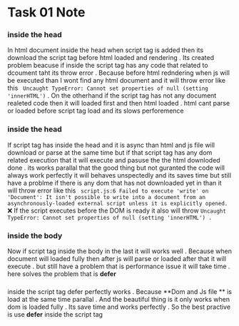 # Task 01 Note

### <script src="script.js"></script> inside the head

In html document inside the head when script tag is added then its download the script tag before html loaded and rendering . Its created problem beacuse if inside the script tag has any code that related to dcoument taht its throw error . Because before html redndering when js will be executed than I wont find any html document and it will throw error like this ` Uncaught TypeError: Cannot set properties of null (setting 'innerHTML')` .
On the otherhand if the script tag has not any document realeted code then it will loaded first and then html loaded . html cant parse or loaded before script tag load and its slows perforemence

### <script async src="script.js"></script> inside the head

If script tag has inside the head and it is async than html and js file will download or parse at the same time but if that script tag has any dom related execution that it will execute and pasuse the the html downloded done . its works parallal that the good thing but not guranted the code will always work perfectly it will behaves unspectedly and its saves time but still have a problme if there is any dom that has not downloaded yet in than it will throw error like this ` script.js:6 Failed to execute 'write' on 'Document': It isn't possible to write into a document from an asynchronously-loaded external script unless it is explicitly opened.` ❌ If the script executes before the DOM is ready it also will throw `Uncaught TypeError: Cannot set properties of null (setting 'innerHTML') . 
`

### <script async src="script.js"></script> inside the body

Now if script tag inside the body in the last it will works well . Because when document will loaded fully then after js will parse or loaded after that it will execute . but still have a problem that is performance issue it will take time . here solves the problem that is **defer**

### <script defer src="script.js"></script>

inside the script tag defer perfectly works . Because **Dom and Js file ** is load at the same time parallal . And the beautiful thing is it only works when dom is loaded fully . Its save time and works perfectly . So the best practive is use **defer** inside the script tag
